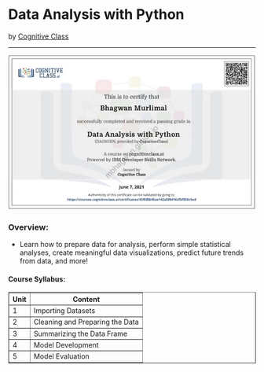 <h1>Data Analysis with Python</h1>
by <a href="https://cognitiveclass.ai/courses/data-analysis-python">Cognitive Class</a>
<hr>

![Certificate of Achievement](/images/data_analysis_with_python.jpg)
 
<h3>Overview:</h3>
<ul>
 <li>Learn how to prepare data for analysis, perform simple statistical analyses, create meaningful data visualizations, predict future trends from data, and more!</li>
</ul>

<h4>Course Syllabus:</h4>

<table border="1">
 <tr>
  <th>Unit</th>
  <th>Content</th>
 </tr>
 <tr>
  <td>1</td>
  <td>Importing Datasets</td>
 </tr>
 <tr>
  <td>2</td>
  <td>Cleaning and Preparing the Data</td>
 </tr>
 <tr>
  <td>3</td>
  <td>Summarizing the Data Frame</td>
 </tr>
 <tr>
  <td>4</td>
  <td>Model Development</td>
 </tr>
 <tr>
  <td>5</td>
  <td>Model Evaluation</td>
 </tr>
</table>
